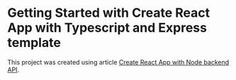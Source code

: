 # Getting Started with Create React App with Typescript and Express template

This project was created using article [Create React App with Node backend API](https://www.freecodecamp.org/news/how-to-make-create-react-app-work-with-a-node-backend-api-7c5c48acb1b0/).
